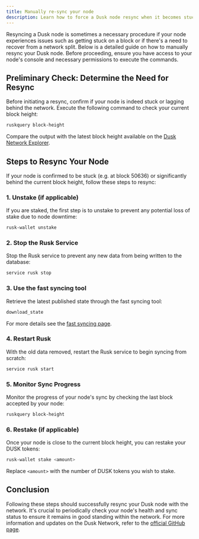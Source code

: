```yaml
---
title: Manually re-sync your node
description: Learn how to force a Dusk node resync when it becomes stuck on a fork.
---
```


Resyncing a Dusk node is sometimes a necessary procedure if your node experiences issues such as getting stuck on a block or if there's a need to recover from a network split. Below is a detailed guide on how to manually resync your Dusk node. Before proceeding, ensure you have access to your node's console and necessary permissions to execute the commands.

## Preliminary Check: Determine the Need for Resync

Before initiating a resync, confirm if your node is indeed stuck or lagging behind the network. Execute the following command to check your current block height:

```sh
ruskquery block-height
```

Compare the output with the latest block height available on the [Dusk Network Explorer](https://explorer.dusk.network/).

## Steps to Resync Your Node

If your node is confirmed to be stuck (e.g. at block 50636) or significantly behind the current block height, follow these steps to resync:

### 1. Unstake (if applicable)

If you are staked, the first step is to unstake to prevent any potential loss of stake due to node downtime:

```sh
rusk-wallet unstake
```

### 2. Stop the Rusk Service

Stop the Rusk service to prevent any new data from being written to the database:

```sh
service rusk stop
```

### 3. Use the fast syncing tool

Retrieve the latest published state through the fast syncing tool:
```sh
download_state
```

For more details see the [fast syncing page](/operator/guides/fast-sync).

### 4. Restart Rusk

With the old data removed, restart the Rusk service to begin syncing from scratch:

```sh
service rusk start
```

### 5. Monitor Sync Progress

Monitor the progress of your node's sync by checking the last block accepted by your node:

```sh
ruskquery block-height
```

### 6. Restake (if applicable)

Once your node is close to the current block height, you can restake your DUSK tokens:

```sh
rusk-wallet stake <amount>
```
Replace `<amount>` with the number of DUSK tokens you wish to stake.

## Conclusion

Following these steps should successfully resync your Dusk node with the network. It's crucial to periodically check your node's health and sync status to ensure it remains in good standing within the network. For more information and updates on the Dusk Network, refer to the [official GitHub page](https://github.com/dusk-network/rusk).
